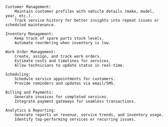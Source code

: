     Customer Management:
        Maintain customer profiles with vehicle details (make, model, year, etc.).
        Track service history for better insights into repeat issues or scheduled maintenance.

    Inventory Management:
        Keep track of spare parts stock levels.
        Automate reordering when inventory is low.

    Work Order Management:
        Create, assign, and track work orders.
        Estimate costs and timelines for services.
        Allow technicians to update status in real-time.

    Scheduling:
        Schedule service appointments for customers.
        Provide reminders and updates via email/SMS.

    Billing and Payments:
        Generate invoices for completed services.
        Integrate payment gateways for seamless transactions.

    Analytics & Reporting:
        Generate reports on revenue, service trends, and inventory usage.
        Identify top-performing services or recurring issues.

